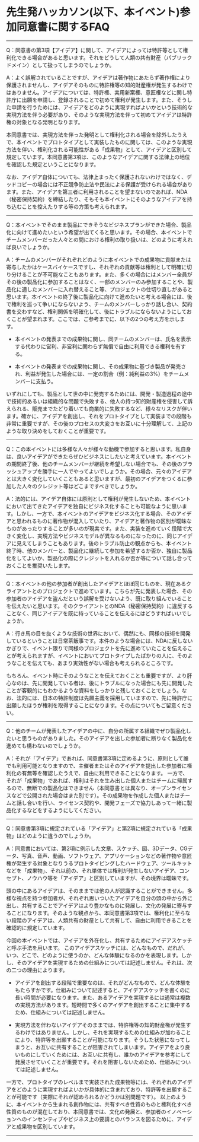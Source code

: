 # 先生発ハッカソン(以下、本イベント)参加同意書に関するFAQ

---

Q：同意書の第3項【アイデア】に関して、アイデアによっては特許等として権利化できる場合があると思います。それをどうして人類の共有財産（パブリックドメイン）として扱ってしまうのでしょうか。

A：よく誤解されていることですが、アイデアは著作物にあたらず著作権により保護されませんし、アイデアそのものに特許権等の知的財産権が発生するわけではありません。アイデアについては、特許権、実用新案権、意匠権などに関し特許庁に出願を申請し、登録されることで初めて権利が発生します。また、そうした申請を行うためには、アイデアをどのように実現すればよいかという技術的な実現方法を伴う必要があり、そのような実現方法を伴って初めてアイデアは特許権の対象となる発明となります。

本同意書では、実現方法を伴った発明として権利化される場合を除外したうえで、本イベントでプロトタイプとして実装したものに関しては、このような実現方法を伴い、権利化される可能性がある「成果物」として、アイデアと区別して規定しています。本同意書第3項は、このようなアイデアに関する法律上の地位を確認した規定ということになります。

なお、アイデア自体についても、法律上まったく保護されないわけではなく、デッドコピーの場合には不正競争防止法や民法による保護が受けられる場合があります。また、アイデアを第三者に利用されることを望まないのであれば、NDA（秘密保持契約）を締結したり、そもそも本イベントにそのようなアイデアを持ち込むことを控えたりする等の方策も考えられます。

---

Q：本イベントでそのまま製品にできそうなビジネスプランができた場合、製品化に向けて進めたいという希望が出てくると思います。その場合、本イベントでチームメンバーだった人々との間における権利の取り扱いは、どのように考えれば良いでしょうか。

A：チームのメンバーがそれぞれどのように本イベントでの成果物に貢献または寄与したかはケースバイケースですし、それぞれの貢献等は権利として明確に切り分けることが不可能なこともあります。また、多くの場合にはメンバー全員がその後の製品化に参加することはなく、一部のメンバーのみ参加することや、製品化に適したメンバーに入れ替えること等、プロジェクトの仕切り直しがあると思います。本イベントの終了後に製品化に向けて進めたいと考える場合には、後で権利を巡って争いにならないよう、チームのメンバーしっかり話し合い、契約書を交わすなど、権利関係を明確化して、後にトラブルにならないようにしておくことが望まれます。ここでは、ご参考までに、以下の2つの考え方を示します。

* 本イベントの発表までの成果物に関し、同チームのメンバーは、氏名を表示する代わりに営利、非営利に関わらず無償で自由に利用できる権利を有する。

* 本イベントの発表までの成果物に関し、その成果物に基づき製品が発売され、利益が発生した場合には、一定の割合（例：純利益の3%）をチームメンバーに支払う。

いずれにしても、製品として世の中に発売するためには、開発・製造過程の途中で技術的あるいは組織的な問題で失敗する、他人の持つ知的財産権を侵害して訴えられる、販売までたどり着いても商業的に失敗するなど、様々なリスクが伴います。確かに、アイデアを創出し、それをプロトタイプとして実装までの段階も非常に重要ですが、その後のプロセスの大変さをお互いに十分理解して、上記のような取り決めをしておくことが重要です。

---

Q：この本イベントには多様な人々が様々な動機で参加すると思います。私自身は、良いアイデアができたらぜひビジネスにしたいと考えています。本イベントの期間終了後、他のチームメンバーが継続を希望しない場合でも、その後のブラッシュアップを勝手に一人でやってよいでしょうか。その場合、元々のアイデアとは大きく変化していくこともあると思いますが、最初のアイデアをつくるに参加した人々のクレジット等はどこまですべきでしょうか。

A：法的には、アイデア自体には原則として権利が発生しないため、本イベントにおいて出てきたアイデアを独自にビジネス化することも可能なように思います。しかし、一方で、本イベントのアイデアをビジネス化する場合、そのアイデアと思われるものに著作物が混入していたり、アイデアと著作物の区別が曖昧なものがあったりすることが多いのが現実です。また、実装を進めていく段階で大きく変化し、実現方法やビジネスモデルが異なるものになったのに、同じアイデアに見えてしまうこともあります。後のトラブル防止の観点からも、本イベント終了時、他のメンバーと、製品化に継続して参加を希望するか否か、独自に製品化をしてよいか、製品化の際にクレジットを入れるか否か等について話し合っておくことを推奨いたします。

---

Q：本イベントの他の参加者が創出したアイデアとほぼ同じものを、現在あるクライアントとのプロジェクトで進めています。こちらが先に発表した場合、その参加者のアイデアを盗んだという誤解を受けないよう、既に取り組んでいることを伝えたいと思います。そのクライアントとのNDA（秘密保持契約）に違反することなく、同じアイデアを既に持っていることを伝えるにはどうすればいいでしょうか。

A：行き馬の目を抜くような技術の世界において、偶然にも、同様の技術を開発しているということは日常茶飯事です。本件のような場合には、NDAに反しないかぎりで、イベント限りで同様のプロジェクトを先に進めていたことを伝えることが考えられますが、イベントにおいてプロトタイプしたばかりの人に、そのようなことを伝えても、あまり実効性がない場合も考えられるところです。

もちろん、イベント時にそのようなことを伝えておくことも重要ですが、より肝心なのは、先に開発している者は、後にトラブルになった場合にも先に開発したことが客観的にもわかるような資料をしっかりと残しておくことでしょう。なお、法的には、日本の特許制度は先願主義を採用していますので、先に特許庁に出願したほうが権利を取得することになります。その点についてもご留意ください。

---

Q：他のチームが発表したアイデアの中に、自分の所属する組織でぜひ製品化したいと思うものがありました。そのアイデアを出した参加者に断りなく製品化を進めても構わないのでしょうか。

A：それが「アイデア」であれば、同意書第3項に定めるように、原則として誰でも利用可能となりますので、主催者またはそのアイデアを提出した参加者に権利化の有無等を確認したうえで、自由に利用できることになります。
一方で、それが「成果物」であれば、権利はそれを生み出した個人またはチームに帰属するので、無断での製品化はできません（本同意書とは異なり、オープンライセンスなどで公開された場合はまた別です）。その成果物を作成した個人またはチームと話し合いを行い、ライセンス契約や、開発フェーズで協力しあって一緒に製品化するなどをするようにしてください。

---

Q：同意書第3項に規定されている「アイデア」と第2項に規定されている「成果物」はどのように違うのでしょうか。

A：同意書においては、第2項に例示した文章、スケッチ、図、3Dデータ、CGデータ、写真、音声、動画、ソフトウェア、アプリケーションなどの著作物や意匠権が発生する対象となりうるプロトタイピングしたハードウェア、ツールキットなどを「成果物」、それ以前の、それ単体では権利が発生しないアイデア、コンセプト、ノウハウ等を「アイデア」と区別していますが、その境界は曖昧です。

頭の中にあるアイデアは、そのままでは他の人が認識することができません。多様な視点を持つ参加者が、それぞれ思いついたアイデアを自分の頭の中から外に出し、共有することでアイデアはより豊かなものに発展し、文化の発展に寄与することになります。そのような観点から、本同意書第3項では、権利化に至らない段階のアイデアは、人類共有の財産として共有して、自由に利用できることを確認的に規定しています。

今回の本イベントでは、アイデアを外在化し、共有するためにアイデアスケッチと呼ぶ手法を用います。
このアイデアスケッチには、どんなもので、だれが、いつ、どこで、どのように使うのか、どんな体験になるのかを表現します。しかし、そのアイデアを実現するための仕組みについては記述しません。それは、次の二つの理由によります。

* アイデアを創出する段階で重要なのは、それがどんなもので、どんな体験をもたらすかです。仕組みについて記述すると、アイデアスケッチを書くのに長い時間が必要になります。また、あるアイデアを実現するには通常は複数の実現方法があります。短時間で多くのアイデアを創出することに集中するため、仕組みについては記述しません。

* 実現方法を伴わないアイデアそのままでは、特許権等の知的財産権が発生するわけではありません。しかし、それを実現するための仕組みが加わることにより、特許等を出願することが可能になります。そうした状態になってしまうと、お互いに共有することが阻害されてしまいます。アイデアをより良いものにしていくためには、お互いに共有し、誰かのアイデアを参考にして発展させていくことが重要です。それを阻害しないためため、仕組みについては記述しません。

一方で、プロトタイプのレベルまで実装された成果物等には、それぞれのアイデアをどのように実現すればよいかが具体的に含まれており、特許等を出願することが可能です（実際にそれが認められるかどうかは別問題です）。
以上のように、本イベントから生まれる創作物には、共有すべき性質のものと権利化すべき性質のものが混在しており、本同意書では、文化の発展と、参加者のイノベーションへのインセンティブやビジネス上の要請とのバランスを図るために、アイデアと成果物を区別しています。

---
